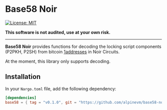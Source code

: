 # Base58 Noir 

[![License: MIT](https://img.shields.io/badge/License-MIT-yellow.svg)](https://opensource.org/licenses/MIT)

**This software is not audited, use at your own risk.**

<hr>

**Base58 Noir** provides functions for decoding the locking script components (P2PKH, P2SH) from bitcoin [1addresses](https://en.bitcoin.it/wiki/Base58Check_encoding) in Noir Circuits.

At the moment, this library only supports decoding.
<br>

## Installation

In your `Nargo.toml` file, add the following dependency:

```toml
[dependencies]
base58 = { tag = "v0.1.0", git = "https://github.com/alpinevm/base58-noir" }
```

